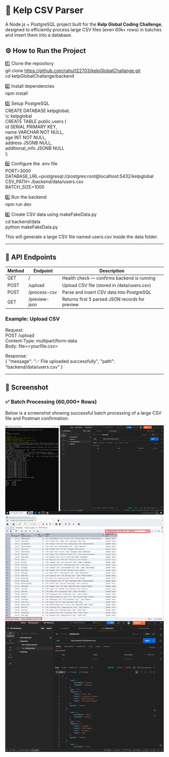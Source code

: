 # 🚀 Kelp CSV Parser

A Node.js + PostgreSQL project built for the **Kelp Global Coding Challenge**, designed to efficiently process large CSV files (even 60k+ rows) in batches and insert them into a database.

## ⚙️ How to Run the Project

1️⃣ Clone the repository  
git clone https://github.com/rahul122703/kelpGlobalChallange.git  
cd kelpGlobalChallange/backend

2️⃣ Install dependencies  
npm install

3️⃣ Setup PostgreSQL  
CREATE DATABASE kelpglobal;  
\\c kelpglobal  
CREATE TABLE public.users (  
 id SERIAL PRIMARY KEY,  
 name VARCHAR NOT NULL,  
 age INT NOT NULL,  
 address JSONB NULL,  
 additional_info JSONB NULL  
);

4️⃣ Configure the .env file  
PORT=3000  
DATABASE_URL=postgresql://postgres:root@localhost:5432/kelpglobal 
CSV_PATH=./backend/data/users.csv  
BATCH_SIZE=1000

5️⃣ Run the backend  
npm run dev

6️⃣ Create CSV data using makeFakeData.py  
cd backend/data  
python makeFakeData.py

This will generate a large CSV file named users.csv inside the data folder.

---

## 🧰 API Endpoints

| Method | Endpoint      | Description                                     |
| ------ | ------------- | ----------------------------------------------- |
| GET    | /             | Health check — confirms backend is running      |
| POST   | /upload       | Upload CSV file (stored in /data/users.csv)     |
| POST   | /process-csv  | Parse and insert CSV data into PostgreSQL       |
| GET    | /preview-json | Returns first 5 parsed JSON records for preview |

### Example: Upload CSV

Request:  
POST /upload  
Content-Type: multipart/form-data  
Body: file=<yourfile.csv>

Response:  
{
"message": "✅ File uploaded successfully",
"path": "backend/data/users.csv"
}

---

## 📸 Screenshot

### ✅ Batch Processing (60,000+ Rows)

Below is a screenshot showing successful batch processing of a large CSV file and Postman confirmation:

![Batch Processing Proof](./images/batchprocessing.png)
![Batch Processing Proof](./images/databaseCode.png)
![Batch Processing Proof](./images/jsonPreview.png)
